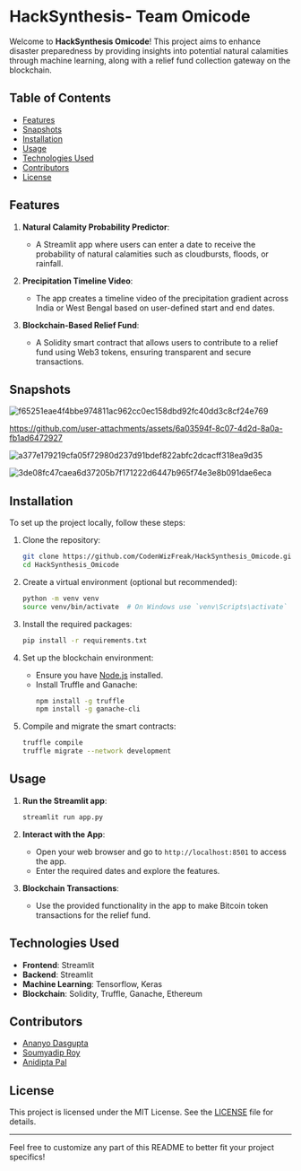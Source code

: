 
# HackSynthesis- Team Omicode

Welcome to **HackSynthesis Omicode**! This project aims to enhance disaster preparedness by providing insights into potential natural calamities through machine learning, along with a relief fund collection gateway on the blockchain.

## Table of Contents

- [Features](#features)
- [Snapshots](#snapshots)
- [Installation](#installation)
- [Usage](#usage)
- [Technologies Used](#technologies-used)
- [Contributors](#contributors)
- [License](#license)

## Features

1. **Natural Calamity Probability Predictor**:
   - A Streamlit app where users can enter a date to receive the probability of natural calamities such as cloudbursts, floods, or rainfall.
  
2. **Precipitation Timeline Video**:
   - The app creates a timeline video of the precipitation gradient across India or West Bengal based on user-defined start and end dates.
  
3. **Blockchain-Based Relief Fund**:
   - A Solidity smart contract that allows users to contribute to a relief fund using Web3 tokens, ensuring transparent and secure transactions.
  
## Snapshots
![f65251eae4f4bbe974811ac962cc0ec158dbd92fc40dd3c8cf24e769](https://github.com/user-attachments/assets/4a776950-5a4f-4f2d-b36c-b286736d619c)


https://github.com/user-attachments/assets/6a03594f-8c07-4d2d-8a0a-fb1ad6472927


![a377e179219cfa05f72980d237d91bdef822abfc2dcacff318ea9d35](https://github.com/user-attachments/assets/0a66c26d-6060-4be5-a97b-65cd3ac2464e)


![3de08fc47caea6d37205b7f171222d6447b965f74e3e8b091dae6eca](https://github.com/user-attachments/assets/822c525a-a86c-44a4-866a-201019000d53)

## Installation

To set up the project locally, follow these steps:

1. Clone the repository:
   ```bash
   git clone https://github.com/CodenWizFreak/HackSynthesis_Omicode.git
   cd HackSynthesis_Omicode
   ```

2. Create a virtual environment (optional but recommended):
   ```bash
   python -m venv venv
   source venv/bin/activate  # On Windows use `venv\Scripts\activate`
   ```

3. Install the required packages:
   ```bash
   pip install -r requirements.txt
   ```

4. Set up the blockchain environment:
   - Ensure you have [Node.js](https://nodejs.org/) installed.
   - Install Truffle and Ganache:
     ```bash
     npm install -g truffle
     npm install -g ganache-cli
     ```

5. Compile and migrate the smart contracts:
   ```bash
   truffle compile
   truffle migrate --network development
   ```

## Usage

1. **Run the Streamlit app**:
   ```bash
   streamlit run app.py
   ```

2. **Interact with the App**:
   - Open your web browser and go to `http://localhost:8501` to access the app.
   - Enter the required dates and explore the features.

3. **Blockchain Transactions**:
   - Use the provided functionality in the app to make Bitcoin token transactions for the relief fund.

## Technologies Used

- **Frontend**: Streamlit
- **Backend**: Streamlit
- **Machine Learning**: Tensorflow, Keras
- **Blockchain**: Solidity, Truffle, Ganache, Ethereum

## Contributors

- [Ananyo Dasgupta](https://github.com/CodenWizFreak)
- [Soumyadip Roy](https://github.com/SoumyadipRoy16)
- [Anidipta Pal](https://github.com/Anidipta)

## License

This project is licensed under the MIT License. See the [LICENSE](LICENSE) file for details.

---

Feel free to customize any part of this README to better fit your project specifics!
